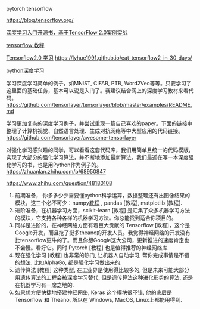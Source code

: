 pytorch
tensorflow

https://blog.tensorflow.org/

[深度学习入门开源书，基于TensorFlow 2.0案例实战](https://github.com/dragen1860/Deep-Learning-with-TensorFlow-book)

[tensorflow 教程](http://tensorflow.google.cn/)

[Tensorflow2.0 学习](https://github.com/lyhue1991/eat_tensorflow2_in_30_days)
https://lyhue1991.github.io/eat_tensorflow2_in_30_days/

[python深度学习](https://github.com/fchollet/deep-learning-with-python-notebooks)

学习深度学习简单的例子，如MNIST, CIFAR, PTB, Word2Vec等等。只要学习了这里面的基础任务，基本可以说是入门了。我建议结合网上的深度学习教材来看代码。
https://github.com/tensorlayer/tensorlayer/blob/master/examples/README.md

学习更加复杂的深度学习例子，并尝试重现一篇自己喜欢的paper。下面的链接中整理了计算机视觉、自然语言处理、生成对抗网络等中大型应用的代码链接。
https://github.com/tensorlayer/awesome-tensorlayer

对强化学习感兴趣的同学，可以看看这套代码库，我们用简单且统一的代码模版，实现了大部分的强化学习算法，并不断地添加最新算法。我们最近在写一本深度强化学习的书，也是用Python作为例子的。
https://zhuanlan.zhihu.com/p/68950847


https://www.zhihu.com/question/48180108
1. 前期准备， 你多多少少需要懂python科学运算，数据整理还有出图像结果的模块，这三个必不可少：numpy[教程](https://morvanzhou.github.io/tutorials/data-manipulation/np-pd/) , pandas [教程], matplotlib [教程].
2. 进阶准备，在机器学习方面，scikit-learn [教程] 是汇集了众多机器学习方法的模块，它支持各种各样的机器学习方法。你总能找到适合你项目的。
3. 同样是进阶的，在神经网络方面有着巨大贡献的 Tensorflow [教程]，这个是Google开发，而且挖了挺多theano的开发人员。我觉得神经网络的开发没有比tensorflow更牛的了。而且你想Google这大公司，更新推进的速度肯定也不会慢。看好它。同时 Pytorch [教程] 也是值得推荐的神经网络库.
4. 现在强化学习 [教程] 也非常的热门, 让机器人自动学习, 帮你完成事情是不错的想法. 比如AlphaGo, 都是强化学习做出来的.
5. 遗传算法 [教程] 这种类型, 在工业界是使用得比较多的, 但是未来可能大部分用遗传算法的工程会被深度学习替代, 但是遗传算法这种进化形势的算法, 还是在机器学习有一席之地的.
6. 如果想方便快捷地搭建神经网络, Keras 这个模块很不错, 他的底层是 Tensorflow 和 Theano, 所以在 Windows, MacOS, Linux上都能用得到.